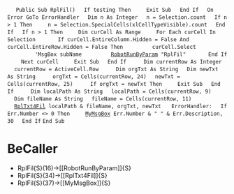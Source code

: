&nbsp;&nbsp;&nbsp;&nbsp;
`Public Sub RplFil()`
&nbsp;&nbsp;&nbsp;&nbsp;`If testing Then`
&nbsp;&nbsp;&nbsp;&nbsp;&nbsp;&nbsp;&nbsp;&nbsp;`Exit Sub`
&nbsp;&nbsp;&nbsp;&nbsp;`End If`
&nbsp;&nbsp;&nbsp;&nbsp;`On Error GoTo ErrorHandler`
&nbsp;&nbsp;&nbsp;&nbsp;`Dim n As Integer`
&nbsp;&nbsp;&nbsp;&nbsp;`n = Selection.count`
&nbsp;&nbsp;&nbsp;&nbsp;`If n > 1 Then`
&nbsp;&nbsp;&nbsp;&nbsp;&nbsp;&nbsp;&nbsp;&nbsp;`n = Selection.SpecialCells(xlCellTypeVisible).count`
&nbsp;&nbsp;&nbsp;&nbsp;`End If`
&nbsp;&nbsp;&nbsp;&nbsp;`If n > 1 Then`
&nbsp;&nbsp;&nbsp;&nbsp;&nbsp;&nbsp;&nbsp;&nbsp;`Dim curCell As Range`
&nbsp;&nbsp;&nbsp;&nbsp;&nbsp;&nbsp;&nbsp;&nbsp;`For Each curCell In Selection`
&nbsp;&nbsp;&nbsp;&nbsp;&nbsp;&nbsp;&nbsp;&nbsp;&nbsp;&nbsp;&nbsp;&nbsp;`If curCell.EntireColumn.Hidden = False And curCell.EntireRow.Hidden = False Then`
&nbsp;&nbsp;&nbsp;&nbsp;&nbsp;&nbsp;&nbsp;&nbsp;&nbsp;&nbsp;&nbsp;&nbsp;&nbsp;&nbsp;&nbsp;&nbsp;`curCell.Select`
&nbsp;&nbsp;&nbsp;&nbsp;&nbsp;&nbsp;&nbsp;&nbsp;&nbsp;&nbsp;&nbsp;&nbsp;&nbsp;&nbsp;&nbsp;&nbsp;`'MsgBox subName`
&nbsp;&nbsp;&nbsp;&nbsp;&nbsp;&nbsp;&nbsp;&nbsp;&nbsp;&nbsp;&nbsp;&nbsp;&nbsp;&nbsp;&nbsp;&nbsp;[`RobotRunByParam`](RobotRunByParam)` "RplFil"`
&nbsp;&nbsp;&nbsp;&nbsp;&nbsp;&nbsp;&nbsp;&nbsp;&nbsp;&nbsp;&nbsp;&nbsp;`End If`
&nbsp;&nbsp;&nbsp;&nbsp;&nbsp;&nbsp;&nbsp;&nbsp;`Next curCell`
&nbsp;&nbsp;&nbsp;&nbsp;&nbsp;&nbsp;&nbsp;&nbsp;`Exit Sub`
&nbsp;&nbsp;&nbsp;&nbsp;`End If`
&nbsp;&nbsp;&nbsp;&nbsp;
&nbsp;&nbsp;&nbsp;&nbsp;`Dim currentRow As Integer`
&nbsp;&nbsp;&nbsp;&nbsp;`currentRow = ActiveCell.Row`
&nbsp;&nbsp;&nbsp;&nbsp;
&nbsp;&nbsp;&nbsp;&nbsp;`Dim orgTxt As String`
&nbsp;&nbsp;&nbsp;&nbsp;`Dim newTxt As String`
&nbsp;&nbsp;&nbsp;&nbsp;
&nbsp;&nbsp;&nbsp;&nbsp;`orgTxt = Cells(currentRow, 24)`
&nbsp;&nbsp;&nbsp;&nbsp;`newTxt = Cells(currentRow, 25)`
&nbsp;&nbsp;&nbsp;&nbsp;
&nbsp;&nbsp;&nbsp;&nbsp;`If orgTxt = newTxt Then`
&nbsp;&nbsp;&nbsp;&nbsp;&nbsp;&nbsp;&nbsp;&nbsp;`Exit Sub`
&nbsp;&nbsp;&nbsp;&nbsp;`End If`
&nbsp;&nbsp;&nbsp;&nbsp;
&nbsp;&nbsp;&nbsp;&nbsp;`Dim localPath As String`
&nbsp;&nbsp;&nbsp;&nbsp;`localPath = Cells(currentRow, 9)`
&nbsp;&nbsp;&nbsp;&nbsp;
&nbsp;&nbsp;&nbsp;&nbsp;`Dim fileName As String`
&nbsp;&nbsp;&nbsp;&nbsp;`fileName = Cells(currentRow, 11)`
&nbsp;&nbsp;&nbsp;&nbsp;
&nbsp;&nbsp;&nbsp;&nbsp;
&nbsp;&nbsp;&nbsp;&nbsp;[`RplTxt4Fil`](RplTxt4Fil)` localPath & fileName, orgTxt, newTxt`
&nbsp;&nbsp;&nbsp;&nbsp;
`ErrorHandler:`
&nbsp;&nbsp;&nbsp;&nbsp;`If Err.Number <> 0 Then`
&nbsp;&nbsp;&nbsp;&nbsp;&nbsp;&nbsp;&nbsp;&nbsp;[`MyMsgBox`](MyMsgBox)` Err.Number & " " & Err.Description, 30`
&nbsp;&nbsp;&nbsp;&nbsp;`End If`
`End Sub`


# BeCaller
- RplFil{S}(16)->[[RobotRunByParam]]{S}
- RplFil{S}(34)->[[RplTxt4Fil]]{S}
- RplFil{S}(37)->[[MyMsgBox]]{S}

